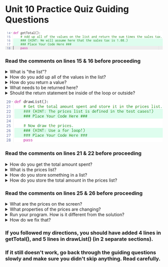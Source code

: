 # Unit 10 Practice Quiz Guiding Questions

![getTotal() code](./img1.png)


### Read the comments on lines 15 & 16 before proceeding
  
<details>
  
  <summary>What is "the list"?</summary>
    
  > `app.prices`
 
</details>

<details>
  <summary>How do you add up all of the values in the list?</summary>
  
  > 1. You need to create a local variable to hold the sum. Maybe call it `sum` and set it to `0`.  
  > 2. Loop through the list (see the previous question if you aren't sure what list) and add each price in the list to the sum.
  
  </details>

<details>
  <summary>How do you return a value?</summary>
  
 > Use the keyword `return` followed by the thing you want to return

</details>

<details>
  <summary>What needs to be returned here?</summary>
  
> `sum * 1.08`
</details>

<details>
  <summary>Should the return statement be inside of the loop or outside?</summary>

> outside
</details>

![drawList() code](./img2.png)
### Read the comments on lines 21 & 22 before proceeding

<details><summary>How do you get the total amount spent?</summary>
  
  > Call the helper function `getTotal` and store its return value in a variable.  Maybe call the variable `total`.
  
  <details><summary>How do you store the return value in a variable?</summary>
    
  > `total = getTotal()`
  
  </details>

</details>



<details><summary>What is the prices list?</summary>
  
> `app.prices`
</details>

<details><summary>How do you store something in a list?</summary>
  
> `listName.append(thingToStore)`
  
  </details>
  
<details><summary>How do you store the total amount in the prices list?</summary>
  
> Assuming you created the local variable, `total`, `app.prices.append(total)`
  
</details>

### Read the comments on lines 25 & 26 before proceeding

<details><summary>What are the prices on the screen?</summary>
  
> Labels
</details>

<details><summary>What properties of the prices are changing?</summary>
  
> 1. `value`
> 2. `centerY`

<details><summary>Where is `value` coming from?</summary>
  
> `app.prices`
</details>

<details><summary>Where is `centerY` coming from?</summary>
  
> It starts at 130 and goes up by 40 each time
</details>

<details><summary>How can we get the `value` and the `centerY` in a single loop?</summary>
  
 > * Use `for i in range(len(app.prices))`.  
 > * Inside the loop create a Label setting its `value` to `app.prices[i]` and its `centerY` to `130+40*i` (set everything else by inspecting the solution).
</details>
</details>

<details><summary>Run your program.  How is it different from the solution?</summary>
  
> We're missing the $ in front of the price.
</details>

<details><summary>How do we fix that?</summary>
  
> One way would be to make a local variable before creating the label, call it `price`.  
> * Set the value of price to `'$' + str(app.prices[i])`
> * Change the value of the label to `price` (no quotes)

 </details>
  
  
### If you followed my directions, you should have added 4 lines in getTotal(), and 5 lines in drawList() (in 2 separate sections).

### If it still doesn't work, go back through the guiding questions slowly and make sure you didn't skip anything. Read carefully.

  

  

  

  
  




  
